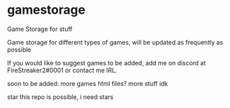 # gamestorage
Game Storage for stuff


Game storage for different types of games, will be updated as frequently as possible 

If you would like to suggest games to be added, add me on discord at FireStreaker2#0001 or contact me IRL.


soon to be added:
more games
html files?
more stuff idk


star this repo is possible, i need stars
